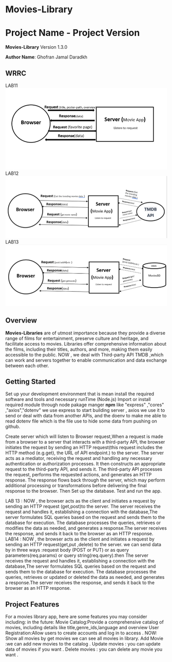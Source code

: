 # Movies-Library
# Project Name - Project Version
**Movies-Library** Version 1.3.0

**Author Name**: Ghofran Jamal Daradkh

## WRRC
LAB11
![Alt text](assets/server.PNG)
LAB12
![Alt text](assets/wrrcwithAPI.PNG)
LAB13
![Alt text](assets/DBMS.PNG)






## Overview
**Movies-Libraries** are of utmost importance because they provide a diverse range of films for entertainment, preserve culture and heritage, and facilitate access to movies. Libraries offer comprehensive information about the films, including their titles, authors, and more, making them easily accessible to the public.
NOW , we deal with Third-party API TMDB ,which can work and servers  together to enable communication and data exchange between each other.

## Getting Started
<!-- What are the steps that a user must take in order to build this app on their own machine and get it running? -->
Set up your development environment that is mean install the required software and tools and necessary runTime (Node.js)
Import or install required module through node pakage manger **npm** like "express" ,"cores" ,"axios","dotenv"
we use express to start building server , axios we use it to send or deal with data from another APIs,
and the doenv to make me able to read dotenv file which is the file use to hide some data from pushing on github.


Create server which will listen to Browser request,When a request is made from a browser to a server that interacts with a third-party API, the browser initiates the request by sending an HTTP request(this request includes the HTTP method (e.g.get), the URL of API endpoint.) to the server. The server acts as a mediator, receiving the request and handling any necessary authentication or authorization processes. It then constructs an appropriate request to the third-party API, and sends it. The third-party API processes the request, performs the requested actions, and generates an HTTP response. The response flows back through the server, which may perform additional processing or transformations before delivering the final response to the browser. 
Then Set up the database.
Test and run the app.

LAB 13 :
NOW , the browser acts as the client and initiates a request by sending an HTTP request (get,post)to the server. The server receives the request and handles it, establishing a connection with the database,The server formulates SQL queries based on the request and sends them to the database for execution. The database processes the queries, retrieves or modifies the data as needed, and generates a response.The server receives the response,  and sends it back to the browser as an HTTP response.
LAB14 : NOW , the browser acts as the client and initiates a request by sending an HTTP request(get,put ,delete) to the server. we can send data by in three ways :request body (POST or PUT) or as query parameters(req.params) or query string(req.query).then The server receives the request and handles it, establishing a connection with the database,The server formulates SQL queries based on the request and sends them to the database for execution. The database processes the queries, retrieves or updated or deleted the data as needed, and generates a response.The server receives the response, and sends it back to the browser as an HTTP response.





## Project Features
<!-- What are the features included in you app -->
For a movies library app, here are some features you may consider including: 
in the future:
Movie Catalog:Provide a comprehensive catalog of movies, including details like title,genre_ids,language and overview 
User Registration:Allow users to create accounts and log in to access .
NOW:
Show all movies by get movies we can see all movies in library.
Add Movie :we can add new movies to the catalog .
Update movies : you can update data of movies if you want . Delete movies : you can delete any movie you want .

